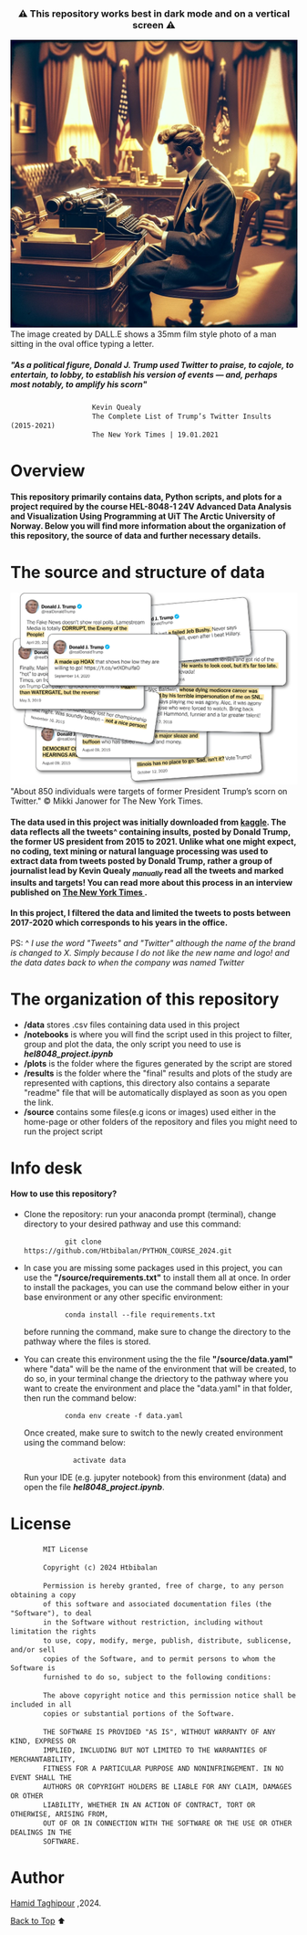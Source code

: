 <!-- <div align="center">
    <img src="https://github.com/Htbibalan/PYTHON_COURSE_2024/blob/main/source/construct.webp" width="120" height="120" alt="Icon" title="Icon Title">
</div> -->

<div align="center">
    <h3>&#x26A0; This repository works best in dark mode and on a vertical screen &#x26A0;</h3>
</div>

![Banner Image](https://github.com/Htbibalan/PYTHON_COURSE_2024/blob/main/source/trump_old.webp)
The image created by DALL.E shows a 35mm film style photo of a man sitting in the oval office typing a letter.

##### "As a political figure, Donald J. Trump used Twitter to praise, to cajole, to entertain, to lobby,  to establish his version of events — and, perhaps most notably, to amplify his scorn"
                        Kevin Quealy
                        The Complete List of Trump’s Twitter Insults (2015-2021)
                        The New York Times | 19.01.2021


# Overview
#### This repository primarily contains data, Python scripts, and plots for a project required by the course **HEL-8048-1 24V Advanced Data Analysis and Visualization Using Programming** at UiT The Arctic University of Norway. Below you will find more information about the organization of this repository, the source of data and further necessary details.

# The source and structure of data

![the new york times](https://github.com/Htbibalan/PYTHON_COURSE_2024/blob/main/source/0126_ittart-jumbo.webp)
"About 850 individuals were targets of former President Trump’s scorn on Twitter."
© Mikki Janower for The New York Times. 

#### The data used in this project was initially downloaded from [kaggle](https://www.kaggle.com/datasets/ayushggarg/all-trumps-twitter-insults-20152021). The data reflects all the tweets^ containing insults, posted by Donald Trump, the former US president from 2015 to 2021. Unlike what one might expect, no coding, text mining or natural language processing was used to extract data from tweets posted by Donald Trump, rather a group of journalist lead by Kevin Quealy <sub>***manually*** </sub> read all the tweets and marked insults and targets! You can read more about this process in an interview published on [The New York Times ](https://www.nytimes.com/2021/01/26/insider/Trump-twitter-insults-list.html). 

#### In this project, I filtered the data and limited the tweets to posts between 2017-2020 which corresponds to his years in the office.

PS:
^ *I use the word "Tweets" and "Twitter" although the name of the brand is changed to X. Simply because I do not like the new name and logo! and the data dates back to when the company was named Twitter*

# The organization of this repository
* **/data** stores .csv files containing data used in this project
* **/notebooks** is where you will find the script used in this project to filter, group and plot the data, the only script you need to use is ***hel8048_project.ipynb***
* **/plots** is the folder where the figures generated by the script are stored
* **/results** is the folder where the "final" results and plots of the study are represented with captions, this directory also contains a separate "readme" file that will be automatically displayed as soon as you open the link.
* **/source** contains some files(e.g icons or images) used either in the home-page or other folders of the repository and files you might need to run the project script

# Info desk
#### How to use this repository?
* Clone the repository: run your anaconda prompt (terminal), change directory to your desired pathway and use this command:

                git clone https://github.com/Htbibalan/PYTHON_COURSE_2024.git
* In case you are missing some packages used in this project, you can use the **"/source/requirements.txt"** to install them all at once. In order to install the packages, you can use the command below either in your base environment or any other specific environment:

                conda install --file requirements.txt
    before running the command, make sure to change the directory to the pathway where the files is stored.

* You can create this environment using the the file **"/source/data.yaml"** where "data" will be the name of the environment that will be created, to do so, in your terminal change the driectory to the pathway where you want to create the environment and place the "data.yaml" in that folder, then run the command below:

                conda env create -f data.yaml

    Once created, make sure to switch to the newly created environment using the command below:

                  activate data 

    Run your IDE (e.g. jupyter notebook) from this environment (data) and open the file ***hel8048_project.ipynb***.




# License
            MIT License

            Copyright (c) 2024 Htbibalan

            Permission is hereby granted, free of charge, to any person obtaining a copy
            of this software and associated documentation files (the "Software"), to deal
            in the Software without restriction, including without limitation the rights
            to use, copy, modify, merge, publish, distribute, sublicense, and/or sell
            copies of the Software, and to permit persons to whom the Software is
            furnished to do so, subject to the following conditions:

            The above copyright notice and this permission notice shall be included in all
            copies or substantial portions of the Software.

            THE SOFTWARE IS PROVIDED "AS IS", WITHOUT WARRANTY OF ANY KIND, EXPRESS OR
            IMPLIED, INCLUDING BUT NOT LIMITED TO THE WARRANTIES OF MERCHANTABILITY,
            FITNESS FOR A PARTICULAR PURPOSE AND NONINFRINGEMENT. IN NO EVENT SHALL THE
            AUTHORS OR COPYRIGHT HOLDERS BE LIABLE FOR ANY CLAIM, DAMAGES OR OTHER
            LIABILITY, WHETHER IN AN ACTION OF CONTRACT, TORT OR OTHERWISE, ARISING FROM,
            OUT OF OR IN CONNECTION WITH THE SOFTWARE OR THE USE OR OTHER DEALINGS IN THE
            SOFTWARE.

# Author
[Hamid Taghipour](https://github.com/Htbibalan) ,2024.



[Back to Top](#Overview) &#x2B06;